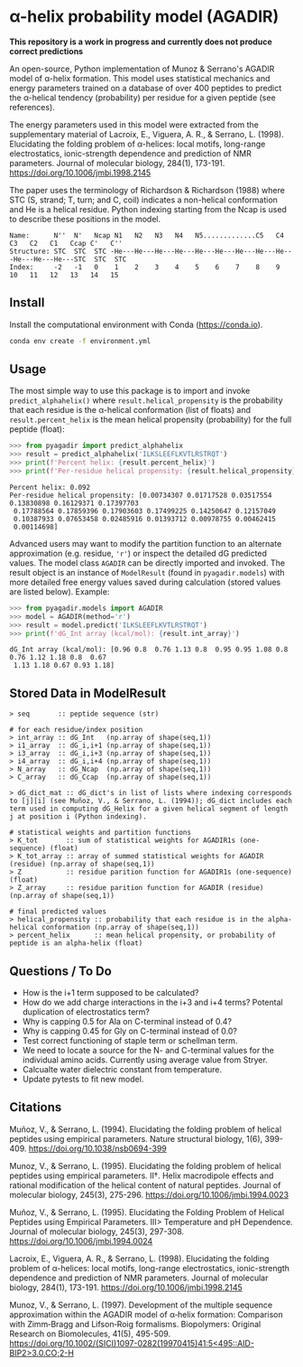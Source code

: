 # α-helix probability model (AGADIR)

**This repository is a work in progress and currently does not produce correct predictions**

An open-source, Python implementation of Munoz & Serrano's AGADIR model of α-helix formation. This model uses statistical mechanics and energy parameters trained on a database of over 400 peptides to predict the α-helical tendency (probability) per residue for a given peptide (see references).

The energy parameters used in this model were extracted from the supplementary material of Lacroix, E., Viguera, A. R., & Serrano, L. (1998). Elucidating the folding problem of α-helices: local motifs, long-range electrostatics, ionic-strength dependence and prediction of NMR parameters. Journal of molecular biology, 284(1), 173-191. https://doi.org/10.1006/jmbi.1998.2145

The paper uses the terminology of Richardson & Richardson (1988) where STC (S, strand; T, turn; and C, coil) indicates a non-helical conformation and He is a helical residue. Python indexing starting from the Ncap is used to describe these positions in the model.
```text
Name:      N''  N'   Ncap N1   N2   N3   N4   N5.............C5   C4   C3   C2   C1   Ccap C'   C''  
Structure: STC  STC  STC -He---He---He---He---He---He---He---He---He---He---He---He---STC  STC  STC
Index:     -2   -1   0    1    2    3    4    5    6    7    8    9    10   11   12   13   14   15
```


## Install

Install the computational environment with Conda (https://conda.io).

```bash
conda env create -f environment.yml
```

## Usage

The most simple way to use this package is to import and invoke `predict_alphahelix()` where `result.helical_propensity` is the probability that each residue is the α-helical conformation (list of floats) and `result.percent_helix` is the mean helical propensity (probability) for the full peptide (float):
```python
>>> from pyagadir import predict_alphahelix
>>> result = predict_alphahelix('ILKSLEEFLKVTLRSTRQT')
>>> print(f'Percent helix: {result.percent_helix}')
>>> print(f'Per-residue helical propensity: {result.helical_propensity}')
```
```
Percent helix: 0.092
Per-residue helical propensity: [0.00734307 0.01717528 0.03517554 0.13830898 0.16129371 0.17397703
 0.17788564 0.17859396 0.17903603 0.17499225 0.14250647 0.12157049
 0.10387933 0.07653458 0.02485916 0.01393712 0.00978755 0.00462415
 0.00114698]
```

Advanced users may want to modify the partition function to an alternate approximation (e.g. residue, `'r'`) or inspect the detailed dG predicted values. The model class `AGADIR` can be directly imported and invoked. The result object is an instance of `ModelResult` (found in `pyagadir.models`) with more detailed free energy values saved during calculation (stored values are listed below). Example:
```python
>>> from pyagadir.models import AGADIR
>>> model = AGADIR(method='r')
>>> result = model.predict('ILKSLEEFLKVTLRSTRQT')
>>> print(f'dG_Int array (kcal/mol): {result.int_array}')
```
```
dG_Int array (kcal/mol): [0.96 0.8  0.76 1.13 0.8  0.95 0.95 1.08 0.8  0.76 1.12 1.18 0.8  0.67
 1.13 1.18 0.67 0.93 1.18]
```

## Stored Data in ModelResult

```
> seq       :: peptide sequence (str)

# for each residue/index position
> int_array :: dG_Int   (np.array of shape(seq,1))
> i1_array  :: dG_i,i+1 (np.array of shape(seq,1))
> i3_array  :: dG_i,i+3 (np.array of shape(seq,1))
> i4_array  :: dG_i,i+4 (np.array of shape(seq,1))
> N_array   :: dG_Ncap  (np.array of shape(seq,1))
> C_array   :: dG_Ccap  (np.array of shape(seq,1))

> dG_dict_mat :: dG_dict's in list of lists where indexing corresponds to [j][i] (see Muñoz, V., & Serrano, L. (1994)); dG_dict includes each term used in computing dG_Helix for a given helical segment of length j at position i (Python indexing).

# statistical weights and partition functions
> K_tot       :: sum of statistical weights for AGADIR1s (one-sequence) (float)
> K_tot_array :: array of summed statistical weights for AGADIR (residue) (np.array of shape(seq,1))
> Z           :: residue parition function for AGADIR1s (one-sequence) (float)
> Z_array     :: residue parition function for AGADIR (residue) (np.array of shape(seq,1))

# final predicted values
> helical_propensity :: probability that each residue is in the alpha-helical conformation (np.array of shape(seq,1))
> percent_helix      :: mean helical propensity, or probability of peptide is an alpha-helix (float)
```

## Questions / To Do

* How is the i+1 term supposed to be calculated?
* How do we add charge interactions in the i+3 and i+4 terms? Potental duplication of electrostatics term?
* Why is capping 0.5 for Ala on C-terminal instead of 0.4?
* Why is capping 0.45 for Gly on C-terminal instead of 0.0?
* Test correct functioning of staple term or schellman term.
* We need to locate a source for the N- and C-terminal values for the individual amino acids. Currently using average value from Stryer.
* Calcualte water dielectric constant from temperature.
* Update pytests to fit new model.


## Citations

Muñoz, V., & Serrano, L. (1994). Elucidating the folding problem of helical peptides using empirical parameters. Nature structural biology, 1(6), 399-409. https://doi.org/10.1038/nsb0694-399

Munoz, V., & Serrano, L. (1995). Elucidating the folding problem of helical peptides using empirical parameters. II†. Helix macrodipole effects and rational modification of the helical content of natural peptides. Journal of molecular biology, 245(3), 275-296. https://doi.org/10.1006/jmbi.1994.0023

Muñoz, V., & Serrano, L. (1995). Elucidating the Folding Problem of Helical Peptides using Empirical Parameters. III> Temperature and pH Dependence. Journal of molecular biology, 245(3), 297-308. https://doi.org/10.1006/jmbi.1994.0024

Lacroix, E., Viguera, A. R., & Serrano, L. (1998). Elucidating the folding problem of α-helices: local motifs, long-range electrostatics, ionic-strength dependence and prediction of NMR parameters. Journal of molecular biology, 284(1), 173-191. https://doi.org/10.1006/jmbi.1998.2145

Munoz, V., & Serrano, L. (1997). Development of the multiple sequence approximation within the AGADIR model of α‐helix formation: Comparison with Zimm‐Bragg and Lifson‐Roig formalisms. Biopolymers: Original Research on Biomolecules, 41(5), 495-509. [https://doi.org/10.1002/(SICI)1097-0282(19970415)41:5<495::AID-BIP2>3.0.CO;2-H](https://doi.org/10.1002/(SICI)1097-0282(19970415)41:5<495::AID-BIP2>3.0.CO;2-H)

